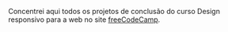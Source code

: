Concentrei aqui todos os projetos de conclusão do curso Design responsivo para a web no site [freeCodeCamp](https://www.freecodecamp.org).
